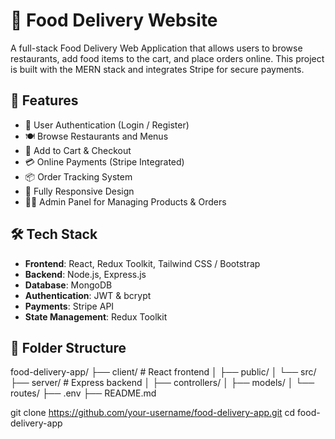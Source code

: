 # 🍕 Food Delivery Website

A full-stack Food Delivery Web Application that allows users to browse restaurants, add food items to the cart, and place orders online. This project is built with the MERN stack and integrates Stripe for secure payments.

## 🚀 Features

- 🔐 User Authentication (Login / Register)
- 🍽 Browse Restaurants and Menus
- 🛒 Add to Cart & Checkout
- 💳 Online Payments (Stripe Integrated)
- 📦 Order Tracking System
- 📱 Fully Responsive Design
- 🧑‍💼 Admin Panel for Managing Products & Orders

## 🛠 Tech Stack

- **Frontend**: React, Redux Toolkit, Tailwind CSS / Bootstrap
- **Backend**: Node.js, Express.js
- **Database**: MongoDB
- **Authentication**: JWT & bcrypt
- **Payments**: Stripe API
- **State Management**: Redux Toolkit

## 📁 Folder Structure

food-delivery-app/
├── client/ # React frontend
│ ├── public/
│ └── src/
├── server/ # Express backend
│ ├── controllers/
│ ├── models/
│ └── routes/
├── .env
├── README.md

git clone https://github.com/your-username/food-delivery-app.git
cd food-delivery-app
